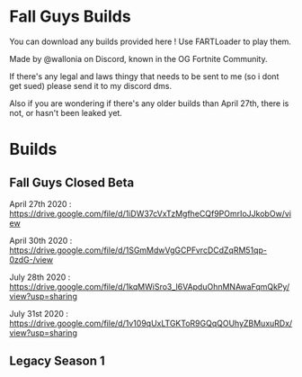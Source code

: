 # Fall Guys Builds
You can download any builds provided here ! Use FARTLoader to play them.

Made by @wallonia on Discord, known in the OG Fortnite Community.

If there's any legal and laws thingy that needs to be sent to me (so i dont get sued) please send it to my discord dms.

Also if you are wondering if there's any older builds than April 27th, there is not, or hasn't been leaked yet.


# Builds

## Fall Guys Closed Beta

April 27th 2020 : https://drive.google.com/file/d/1iDW37cVxTzMgfheCQf9POmrIoJJkobOw/view

April 30th 2020 : https://drive.google.com/file/d/1SGmMdwVgGCPFvrcDCdZqRM51qp-0zdG-/view

July 28th 2020 : https://drive.google.com/file/d/1kqMWiSro3_l6VApduOhnMNAwaFqmQkPy/view?usp=sharing

July 31st 2020 : https://drive.google.com/file/d/1v109qUxLTGKToR9GQqQOUhyZBMuxuRDx/view?usp=sharing

## Legacy Season 1


